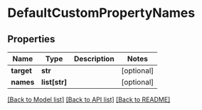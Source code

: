 # DefaultCustomPropertyNames

## Properties
Name | Type | Description | Notes
------------ | ------------- | ------------- | -------------
**target** | **str** |  | [optional] 
**names** | **list[str]** |  | [optional] 

[[Back to Model list]](../README.md#documentation-for-models) [[Back to API list]](../README.md#documentation-for-api-endpoints) [[Back to README]](../README.md)


